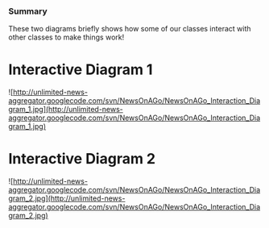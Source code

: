 ### Summary ###


These two diagrams briefly shows how some of our classes interact with other classes to make things work!

# Interactive Diagram 1 #

![http://unlimited-news-aggregator.googlecode.com/svn/NewsOnAGo/NewsOnAGo_Interaction_Diagram_1.jpg](http://unlimited-news-aggregator.googlecode.com/svn/NewsOnAGo/NewsOnAGo_Interaction_Diagram_1.jpg)



# Interactive Diagram 2 #

![http://unlimited-news-aggregator.googlecode.com/svn/NewsOnAGo/NewsOnAGo_Interaction_Diagram_2.jpg](http://unlimited-news-aggregator.googlecode.com/svn/NewsOnAGo/NewsOnAGo_Interaction_Diagram_2.jpg)